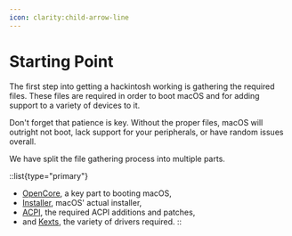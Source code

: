 ```yaml
---
icon: clarity:child-arrow-line
---
```


# Starting Point

The first step into getting a hackintosh working is gathering the required files. These files are required in order to boot macOS and for adding support to a variety of devices to it.

Don't forget that patience is key. Without the proper files, macOS will outright not boot, lack support for your peripherals, or have random issues overall.

We have split the file gathering process into multiple parts.

::list{type="primary"}
- [OpenCore](/hackintosh-guide/gathering-files/opencore), a key part to booting macOS,
- [Installer](/hackintosh-guide/gathering-files/installer), macOS' actual installer,
- [ACPI](/hackintosh-guide/gathering-files/acpi), the required ACPI additions and patches,
- and [Kexts](/hackintosh-guide/gathering-files/kexts), the variety of drivers required.
::
